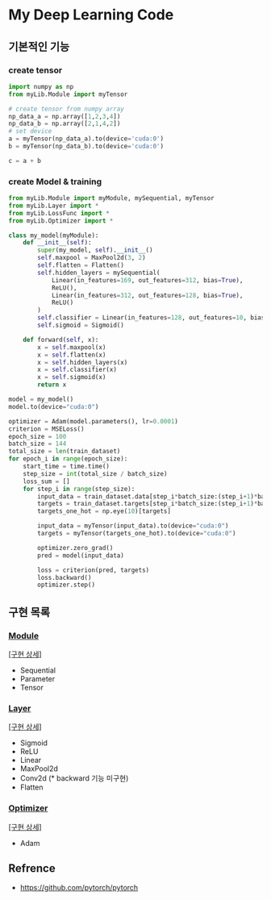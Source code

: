 # My Deep Learning Code

## 기본적인 기능

### create tensor 
```python
import numpy as np
from myLib.Module import myTensor

# create tensor from numpy array
np_data_a = np.array([1,2,3,4])
np_data_b = np.array([2,1,4,2])
# set device
a = myTensor(np_data_a).to(device='cuda:0')
b = myTensor(np_data_b).to(device='cuda:0')

c = a + b
```

### create Model & training

```python
from myLib.Module import myModule, mySequential, myTensor
from myLib.Layer import *
from myLib.LossFunc import *
from myLib.Optimizer import *

class my_model(myModule):
    def __init__(self):
        super(my_model, self).__init__()
        self.maxpool = MaxPool2d(3, 2)
        self.flatten = Flatten()
        self.hidden_layers = mySequential(
            Linear(in_features=169, out_features=312, bias=True),
            ReLU(),
            Linear(in_features=312, out_features=128, bias=True),
            ReLU()
        )
        self.classifier = Linear(in_features=128, out_features=10, bias=True)
        self.sigmoid = Sigmoid()

    def forward(self, x):
        x = self.maxpool(x)
        x = self.flatten(x)
        x = self.hidden_layers(x)
        x = self.classifier(x)
        x = self.sigmoid(x)
        return x

model = my_model()
model.to(device="cuda:0")

optimizer = Adam(model.parameters(), lr=0.0001)
criterion = MSELoss()
epoch_size = 100
batch_size = 144
total_size = len(train_dataset)
for epoch_i in range(epoch_size):
    start_time = time.time()
    step_size = int(total_size / batch_size)
    loss_sum = []
    for step_i in range(step_size):
        input_data = train_dataset.data[step_i*batch_size:(step_i+1)*batch_size].numpy().reshape(batch_size, 1, 28, 28)
        targets = train_dataset.targets[step_i*batch_size:(step_i+1)*batch_size].numpy()
        targets_one_hot = np.eye(10)[targets]

        input_data = myTensor(input_data).to(device="cuda:0")
        targets = myTensor(targets_one_hot).to(device="cuda:0")

        optimizer.zero_grad()
        pred = model(input_data)

        loss = criterion(pred, targets)
        loss.backward()
        optimizer.step()
```


## 구현 목록

### [Module](./Module.py)

[[구현 상세]](https://kimjiil.github.io/ai/ml%20study/DeepLearningWithNumpy/#mymodule-class)

- Sequential
- Parameter
- Tensor

### [Layer](./Layer.py)

[[구현 상세]](https://kimjiil.github.io/ai/ml%20study/DeepLearningWithNumpy/#layer)

- Sigmoid
- ReLU
- Linear
- MaxPool2d
- Conv2d (* backward 기능 미구현)
- Flatten

### [Optimizer](./Optimizer.py)

[[구현 상세]](https://kimjiil.github.io/ai/ml%20study/DeepLearningWithNumpy/#opimizer)

- Adam

## Refrence
- https://github.com/pytorch/pytorch